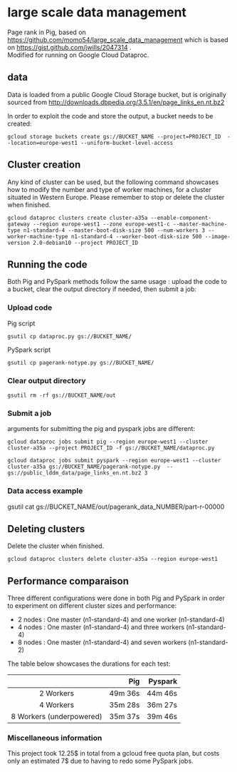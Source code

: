 # large scale data management

Page rank in Pig, based on https://github.com/momo54/large_scale_data_management which is based on https://gist.github.com/jwills/2047314 .  
Modified for running on Google Cloud Dataproc.

## data

Data is loaded from a public Google Cloud Storage bucket, but is originally sourced from http://downloads.dbpedia.org/3.5.1/en/page_links_en.nt.bz2  

In order to exploit the code and store the output, a bucket needs to be created:

```
gcloud storage buckets create gs://BUCKET_NAME --project=PROJECT_ID  --location=europe-west1 --uniform-bucket-level-access
```

## Cluster creation

Any kind of cluster can be used, but the following command showcases how to modify the number and type of worker machines, for a cluster situated in Western Europe. Please remember to stop or delete the cluster when finished.
```
gcloud dataproc clusters create cluster-a35a --enable-component-gateway --region europe-west1 --zone europe-west1-c --master-machine-type n1-standard-4 --master-boot-disk-size 500 --num-workers 3 --worker-machine-type n1-standard-4 --worker-boot-disk-size 500 --image-version 2.0-debian10 --project PROJECT_ID
```


## Running the code

Both Pig and PySpark methods follow the same usage : upload the code to a bucket, clear the output directory if needed, then submit a job:

### Upload code
Pig script
```
gsutil cp dataproc.py gs://BUCKET_NAME/
```

PySpark script
```
gsutil cp pagerank-notype.py gs://BUCKET_NAME/
```

### Clear output directory
```
gsutil rm -rf gs://BUCKET_NAME/out
```

### Submit a job
arguments for submitting the pig and pyspark jobs are different:

```
gcloud dataproc jobs submit pig --region europe-west1 --cluster cluster-a35a --project PROJECT_ID -f gs://BUCKET_NAME/dataproc.py
```

```
gcloud dataproc jobs submit pyspark --region europe-west1 --cluster cluster-a35a gs://BUCKET_NAME/pagerank-notype.py  -- gs://public_lddm_data/page_links_en.nt.bz2 3
```

### Data access example
gsutil cat gs://BUCKET_NAME/out/pagerank_data_NUMBER/part-r-00000

## Deleting clusters
Delete the cluster when finished.

```
gcloud dataproc clusters delete cluster-a35a --region europe-west1

```

## Performance comparaison

Three different configurations were done in both Pig and PySpark in order to experiment on different cluster sizes and performance:

- 2 nodes : One master (n1-standard-4) and one worker (n1-standard-4)
- 4 nodes : One master (n1-standard-4) and three workers (n1-standard-4)
- 8 nodes : One master (n1-standard-4) and seven workers (n1-standard-2)


The table below showcases the durations for each test:

|           |        Pig | Pyspark |
| :-------: | ---------: | ------: |
| 2 Workers |     49m 36s | 44m 46s |
| 4 Workers |    35m 28s | 36m 27s |
| 8 Workers (underpowered) |    35m 37s | 39m 46s |

### Miscellaneous information

This project took 12.25$ in total from a gcloud free quota plan, but costs only an estimated 7$ due to having to redo some PySpark jobs.
